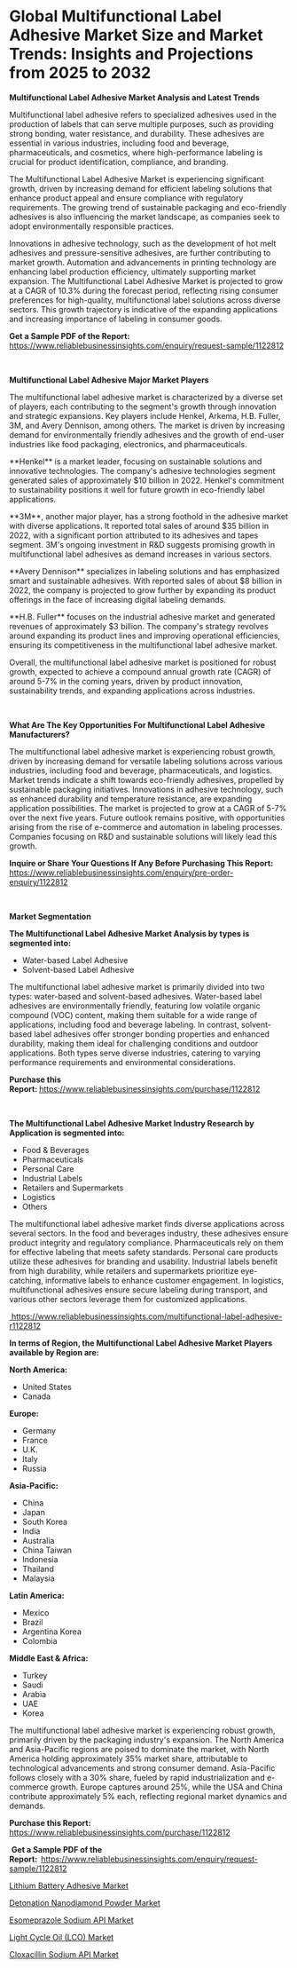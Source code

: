 <p><h1>Global Multifunctional Label Adhesive Market Size and Market Trends: Insights and Projections from 2025 to 2032</h1></p><p><strong>Multifunctional Label Adhesive Market Analysis and Latest Trends</strong></p>
<p><p>Multifunctional label adhesive refers to specialized adhesives used in the production of labels that can serve multiple purposes, such as providing strong bonding, water resistance, and durability. These adhesives are essential in various industries, including food and beverage, pharmaceuticals, and cosmetics, where high-performance labeling is crucial for product identification, compliance, and branding.</p><p>The Multifunctional Label Adhesive Market is experiencing significant growth, driven by increasing demand for efficient labeling solutions that enhance product appeal and ensure compliance with regulatory requirements. The growing trend of sustainable packaging and eco-friendly adhesives is also influencing the market landscape, as companies seek to adopt environmentally responsible practices.</p><p>Innovations in adhesive technology, such as the development of hot melt adhesives and pressure-sensitive adhesives, are further contributing to market growth. Automation and advancements in printing technology are enhancing label production efficiency, ultimately supporting market expansion. The Multifunctional Label Adhesive Market is projected to grow at a CAGR of 10.3% during the forecast period, reflecting rising consumer preferences for high-quality, multifunctional label solutions across diverse sectors. This growth trajectory is indicative of the expanding applications and increasing importance of labeling in consumer goods.</p></p>
<p><strong>Get a Sample PDF of the Report:&nbsp;</strong> <a href="https://www.reliablebusinessinsights.com/enquiry/request-sample/1122812?utm_campaign=63&utm_medium=2&utm_source=Github&utm_content=ia&utm_term=05022025&utm_id=multifunctional-label-adhesive">https://www.reliablebusinessinsights.com/enquiry/request-sample/1122812</a></p>
<p>&nbsp;</p>
<p><strong>Multifunctional Label Adhesive Major Market Players</strong></p>
<p><p>The multifunctional label adhesive market is characterized by a diverse set of players, each contributing to the segment's growth through innovation and strategic expansions. Key players include Henkel, Arkema, H.B. Fuller, 3M, and Avery Dennison, among others. The market is driven by increasing demand for environmentally friendly adhesives and the growth of end-user industries like food packaging, electronics, and pharmaceuticals.</p><p>**Henkel** is a market leader, focusing on sustainable solutions and innovative technologies. The company's adhesive technologies segment generated sales of approximately $10 billion in 2022. Henkel's commitment to sustainability positions it well for future growth in eco-friendly label applications.</p><p>**3M**, another major player, has a strong foothold in the adhesive market with diverse applications. It reported total sales of around $35 billion in 2022, with a significant portion attributed to its adhesives and tapes segment. 3M's ongoing investment in R&D suggests promising growth in multifunctional label adhesives as demand increases in various sectors.</p><p>**Avery Dennison** specializes in labeling solutions and has emphasized smart and sustainable adhesives. With reported sales of about $8 billion in 2022, the company is projected to grow further by expanding its product offerings in the face of increasing digital labeling demands.</p><p>**H.B. Fuller** focuses on the industrial adhesive market and generated revenues of approximately $3 billion. The company's strategy revolves around expanding its product lines and improving operational efficiencies, ensuring its competitiveness in the multifunctional label adhesive market.</p><p>Overall, the multifunctional label adhesive market is positioned for robust growth, expected to achieve a compound annual growth rate (CAGR) of around 5-7% in the coming years, driven by product innovation, sustainability trends, and expanding applications across industries.</p></p>
<p>&nbsp;</p>
<p><strong>What Are The Key Opportunities For Multifunctional Label Adhesive Manufacturers?</strong></p>
<p><p>The multifunctional label adhesive market is experiencing robust growth, driven by increasing demand for versatile labeling solutions across various industries, including food and beverage, pharmaceuticals, and logistics. Market trends indicate a shift towards eco-friendly adhesives, propelled by sustainable packaging initiatives. Innovations in adhesive technology, such as enhanced durability and temperature resistance, are expanding application possibilities. The market is projected to grow at a CAGR of 5-7% over the next five years. Future outlook remains positive, with opportunities arising from the rise of e-commerce and automation in labeling processes. Companies focusing on R&D and sustainable solutions will likely lead this growth.</p></p>
<p><strong>Inquire or Share Your Questions If Any Before Purchasing This Report:</strong> <a href="https://www.reliablebusinessinsights.com/enquiry/pre-order-enquiry/1122812?utm_campaign=63&utm_medium=2&utm_source=Github&utm_content=ia&utm_term=05022025&utm_id=multifunctional-label-adhesive">https://www.reliablebusinessinsights.com/enquiry/pre-order-enquiry/1122812</a></p>
<p>&nbsp;</p>
<p><strong>Market Segmentation</strong></p>
<p><strong>The Multifunctional Label Adhesive Market Analysis by types is segmented into:</strong></p>
<p><ul><li>Water-based Label Adhesive</li><li>Solvent-based Label Adhesive</li></ul></p>
<p><p>The multifunctional label adhesive market is primarily divided into two types: water-based and solvent-based adhesives. Water-based label adhesives are environmentally friendly, featuring low volatile organic compound (VOC) content, making them suitable for a wide range of applications, including food and beverage labeling. In contrast, solvent-based label adhesives offer stronger bonding properties and enhanced durability, making them ideal for challenging conditions and outdoor applications. Both types serve diverse industries, catering to varying performance requirements and environmental considerations.</p></p>
<p><strong>Purchase this Report:&nbsp;</strong><a href="https://www.reliablebusinessinsights.com/purchase/1122812?utm_campaign=63&utm_medium=2&utm_source=Github&utm_content=ia&utm_term=05022025&utm_id=multifunctional-label-adhesive">https://www.reliablebusinessinsights.com/purchase/1122812</a></p>
<p>&nbsp;</p>
<p><strong>The Multifunctional Label Adhesive Market Industry Research by Application is segmented into:</strong></p>
<p><ul><li>Food & Beverages</li><li>Pharmaceuticals</li><li>Personal Care</li><li>Industrial Labels</li><li>Retailers and Supermarkets</li><li>Logistics</li><li>Others</li></ul></p>
<p><p>The multifunctional label adhesive market finds diverse applications across several sectors. In the food and beverages industry, these adhesives ensure product integrity and regulatory compliance. Pharmaceuticals rely on them for effective labeling that meets safety standards. Personal care products utilize these adhesives for branding and usability. Industrial labels benefit from high durability, while retailers and supermarkets prioritize eye-catching, informative labels to enhance customer engagement. In logistics, multifunctional adhesives ensure secure labeling during transport, and various other sectors leverage them for customized applications.</p></p>
<p><a href="https://www.reliablebusinessinsights.com/multifunctional-label-adhesive-r1122812?utm_campaign=63&utm_medium=2&utm_source=Github&utm_content=ia&utm_term=05022025&utm_id=multifunctional-label-adhesive">&nbsp;https://www.reliablebusinessinsights.com/multifunctional-label-adhesive-r1122812</a></p>
<p><strong>In terms of Region, the Multifunctional Label Adhesive Market Players available by Region are:</strong></p>
<p>
    <p> <strong> North America: </strong>
        <ul>
            <li>United States</li>
            <li>Canada</li>
        </ul>
        </p> 
    <p> <strong> Europe: </strong>
        <ul>
            <li>Germany</li>
            <li>France</li>
            <li>U.K.</li>
            <li>Italy</li>
            <li>Russia</li>
        </ul>
        </p> 
    <p> <strong> Asia-Pacific: </strong>
        <ul>
            <li>China</li>
            <li>Japan</li>
            <li>South Korea</li>
            <li>India</li>
            <li>Australia</li>
            <li>China Taiwan</li>
            <li>Indonesia</li>
            <li>Thailand</li>
            <li>Malaysia</li>
        </ul>
        </p> 
    <p> <strong> Latin America: </strong>
        <ul>
            <li>Mexico</li>
            <li>Brazil</li>
            <li>Argentina Korea</li>
            <li>Colombia</li>
        </ul>
        </p> 
    <p> <strong> Middle East & Africa: </strong>
        <ul>
            <li>Turkey</li>
            <li>Saudi</li>
            <li>Arabia</li>
            <li>UAE</li>
            <li>Korea</li>
        </ul>
    </p>
    </p>
<p><p>The multifunctional label adhesive market is experiencing robust growth, primarily driven by the packaging industry's expansion. The North America and Asia-Pacific regions are poised to dominate the market, with North America holding approximately 35% market share, attributable to technological advancements and strong consumer demand. Asia-Pacific follows closely with a 30% share, fueled by rapid industrialization and e-commerce growth. Europe captures around 25%, while the USA and China contribute approximately 5% each, reflecting regional market dynamics and demands.</p></p>
<p><strong>Purchase this Report: </strong><a href="https://www.reliablebusinessinsights.com/purchase/1122812?utm_campaign=63&utm_medium=2&utm_source=Github&utm_content=ia&utm_term=05022025&utm_id=multifunctional-label-adhesive">https://www.reliablebusinessinsights.com/purchase/1122812</a></p>
<p>&nbsp;<strong>Get a Sample PDF of the Report:&nbsp;&nbsp;</strong><a href="https://www.reliablebusinessinsights.com/enquiry/request-sample/1122812?utm_campaign=63&utm_medium=2&utm_source=Github&utm_content=ia&utm_term=05022025&utm_id=multifunctional-label-adhesive">https://www.reliablebusinessinsights.com/enquiry/request-sample/1122812</a></p>
<p><strong></strong></p>
<p><p><a href="https://github.com/paljuhubeyde/Market-Research-Report-List-1/blob/main/lithium-battery-adhesive-market.md?utm_campaign=63&utm_medium=2&utm_source=Github&utm_content=ia&utm_term=05022025&utm_id=multifunctional-label-adhesive">Lithium Battery Adhesive Market</a></p><p><a href="https://github.com/savannabyun726/Market-Research-Report-List-1/blob/main/detonation-nanodiamond-powder-market.md?utm_campaign=63&utm_medium=2&utm_source=Github&utm_content=ia&utm_term=05022025&utm_id=multifunctional-label-adhesive">Detonation Nanodiamond Powder Market</a></p><p><a href="https://github.com/iwciasylvya/Market-Research-Report-List-1/blob/main/esomeprazole-sodium-api-market.md?utm_campaign=63&utm_medium=2&utm_source=Github&utm_content=ia&utm_term=05022025&utm_id=multifunctional-label-adhesive">Esomeprazole Sodium API Market</a></p><p><a href="https://github.com/vilolakoreni/Market-Research-Report-List-1/blob/main/light-cycle-oil-lco-market.md?utm_campaign=63&utm_medium=2&utm_source=Github&utm_content=ia&utm_term=05022025&utm_id=multifunctional-label-adhesive">Light Cycle Oil (LCO) Market</a></p><p><a href="https://github.com/buqjavesora/Market-Research-Report-List-1/blob/main/cloxacillin-sodium-api-market.md?utm_campaign=63&utm_medium=2&utm_source=Github&utm_content=ia&utm_term=05022025&utm_id=multifunctional-label-adhesive">Cloxacillin Sodium API Market</a></p></p>